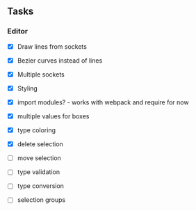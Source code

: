 ## Tasks

### Editor

- [x] Draw lines from sockets
- [x] Bezier curves instead of lines
- [x] Multiple sockets
- [x] Styling

- [x] import modules? - works with webpack and require for now
- [x] multiple values for boxes
- [x] type coloring
- [x] delete selection
- [ ] move selection
- [ ] type validation
- [ ] type conversion
- [ ] selection groups